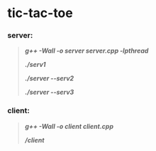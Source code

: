 # tic-tac-toe

### server:
>***g++ -Wall -o server server.cpp -lpthread***
>
>***./serv1***
>
>***./server --serv2***
>
>***./server --serv3***

### client:
>***g++ -Wall -o client client.cpp***              
>
>***/client***
